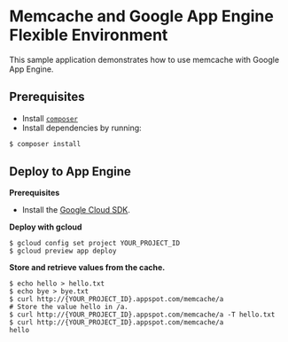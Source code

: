 # Memcache and Google App Engine Flexible Environment

This sample application demonstrates how to use memcache with Google App Engine.

## Prerequisites

- Install [`composer`](https://getcomposer.org)
- Install dependencies by running:

```sh
$ composer install
```

## Deploy to App Engine

**Prerequisites**

- Install the [Google Cloud SDK](https://developers.google.com/cloud/sdk/).

**Deploy with gcloud**

```
$ gcloud config set project YOUR_PROJECT_ID
$ gcloud preview app deploy
```

**Store and retrieve values from the cache.**

```
$ echo hello > hello.txt
$ echo bye > bye.txt
$ curl http://{YOUR_PROJECT_ID}.appspot.com/memcache/a
# Store the value hello in /a.
$ curl http://{YOUR_PROJECT_ID}.appspot.com/memcache/a -T hello.txt
$ curl http://{YOUR_PROJECT_ID}.appspot.com/memcache/a
hello
```